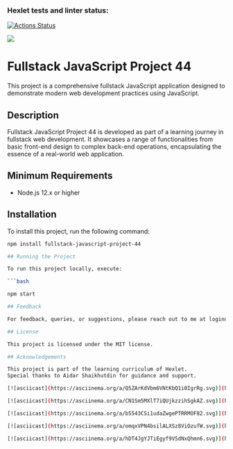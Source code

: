 ### Hexlet tests and linter status:
[![Actions Status](https://github.com/Vladimir960107/fullstack-javascript-project-44/actions/workflows/hexlet-check.yml/badge.svg)](https://github.com/Vladimir960107/fullstack-javascript-project-44/actions)

<a href="https://codeclimate.com/github/Vladimir960107/fullstack-javascript-project-44/maintainability"><img src="https://api.codeclimate.com/v1/badges/4fc64463b4e259c2943b/maintainability" /></a>

# Fullstack JavaScript Project 44

This project is a comprehensive fullstack JavaScript application designed to demonstrate modern web development practices using JavaScript.

## Description

Fullstack JavaScript Project 44 is developed as part of a learning journey in fullstack web development. It showcases a range of functionalities from basic front-end design to complex back-end operations, encapsulating the essence of a real-world web application.

## Minimum Requirements

- Node.js 12.x or higher

## Installation

To install this project, run the following command:

```bash
npm install fullstack-javascript-project-44

## Running the Project

To run this project locally, execute:

```bash

npm start

## Feedback

For feedback, queries, or suggestions, please reach out to me at loginov.volodia@gmail.com.

## License

This project is licensed under the MIT license.

## Acknowledgements

This project is part of the learning curriculum of Hexlet.
Special thanks to Aidar Shaikhutdin for guidance and support.

[![asciicast](https://asciinema.org/a/Q5ZArKdVbm6VNtKbQ1i0IgrRg.svg)](https://asciinema.org/a/Q5ZArKdVbm6VNtKbQ1i0IgrRg)

[![asciicast](https://asciinema.org/a/CN1Sm5MXlT7iQUjkzzihSgkAZ.svg)](https://asciinema.org/a/CN1Sm5MXlT7iQUjkzzihSgkAZ)

[![asciicast](https://asciinema.org/a/b5543CSi1udaZwgePTRRMOF82.svg)](https://asciinema.org/a/b5543CSi1udaZwgePTRRMOF82)

[![asciicast](https://asciinema.org/a/omqxVPN4bsilALXSz8ViOzufW.svg)](https://asciinema.org/a/omqxVPN4bsilALXSz8ViOzufW)

[![asciicast](https://asciinema.org/a/hDT4JgYJTiEgyf9VSdNxQhmn6.svg)](https://asciinema.org/a/hDT4JgYJTiEgyf9VSdNxQhmn6)